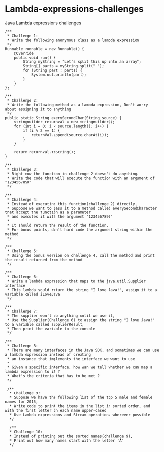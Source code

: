 # Lambda-expressions-challenges

Java Lambda expressions challenges

	/**
	 * Challenge 1:
	 * Write the following anonymous class as a lambda expression
	 */
	Runnable runnable = new Runnable() {
		@Override
		public void run() {
			String myString = "Let's split this up into an array";
			String[] parts = myString.split(" ");
			for (String part : parts) {
				System.out.println(part);
			}
		}
	};
  
	/**
	 * Challenge 2:
	 * Write the following method as a lambda expression, Don't worry about assigning it to anything
	 */
   	public static String everySecondChar(String source) {
		StringBuilder returnVal = new StringBuilder();
		for (int i = 0; i < source.length(); i++) {
			if (i % 2 == 1) {
				returnVal.append(source.charAt(i));
			}
		}
		
		return returnVal.toString();
	}
  
	/**
	 * Challenge 3:
	 * Right now the function in challenge 2 doesn't do anything.
	 * Write the code that will execute the function with an argument of "1234567890"
	 */  
   
	/**
	 * Challenge 4:
	 * Instead of executing this function(challenge 2) directly,
	 * Suppose we want to pass it to a method called everySecondCharacter that accept the function as a parameter
	 * and executes it with the argument "1234567890"
	 * 
	 * It should return the result of the function.
	 * For bonus points, don't hard code the argument string within the method
	 */
 
	/**
	 * Challenge 5:
	 * Using the bonus version on challenge 4, call the method and print the result returned from the method
	 */
   
	/**
	 * Challenge 6:
	 * Write a lambda expression that maps to the java.util.Supplier interface
	 * This lambda sould return the string "I love Java!", assign it to a variable called iLoveJava
	 */
   
	/**
	 * Challenge 7:
	 * The supplier won't do anything until we use it,
	 * Use the Supplier(Challenge 6) to assign the string "I love Java!" to a variable called supplierResult,
	 * Then print the variable to the console
	 */
   
	/**
	 * Challenge 8:
	 * There are many interfaces in the Java SDK, and sometimes we can use a lambda expression instead of creating
	 * an instance that implements the interface we want to use
	 * 
	 * Given a specific interface, how wan we tell whether we can map a lambda expression to it ?
	 * What's the criteria that has to be met ?
	 */
   
	 /**
	  * Challenge 9:
	  * Suppose we have the following list of the top 5 male and female names for 2015,
	  * Write code to print the items in the list in sorted order, and with the first letter in each name upper-cased
	  * Use Lambda expressions and Stream operations wherever possible
	  */
	  
	  /**
	  * Challenge 10:
	  * Instead of printing out the sorted names(challenge 9),
	  * Print out how many names start with the letter 'A'
	  */
